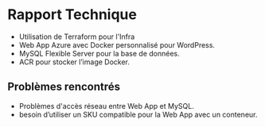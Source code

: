 # Rapport Technique
- Utilisation de Terraform pour l'Infra
- Web App Azure avec Docker personnalisé pour WordPress.
- MySQL Flexible Server pour la base de données.
- ACR pour stocker l’image Docker.

## Problèmes rencontrés
- Problèmes d'accès réseau entre Web App et MySQL.
- besoin d’utiliser un SKU compatible pour la Web App avec un conteneur.
